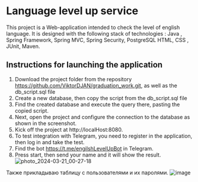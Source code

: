 #  Language level up service
This project is a Web-application intended to check the level of english language.
It is designed with the following stack of technologies : Java , Spring Framework, Spring MVC, Spring Security, PostgreSQL
HTML, CSS , JUnit, Maven.
## Instructions for launching the application
1. Download the project folder from the repository https://github.com/ViktorDJAN/graduation_work.git, as well as the db_script.sql file
2. Create a new database, then copy the script from the db_script.sql file
3. Find the created database and execute the query there, pasting the copied script.
4. Next, open the project and configure the connection to the database as shown in the screenshot.
5. Kick off the project at http://localHost:8080.
6. To test integration with Telegram, you need to register in the application, then log in and take the test.
7. Find the bot https://t.me/engilshLevelUpBot in Telegram.
8. Press start, then send your name and it will show the result.
![photo_2024-03-21_00-27-18](https://github.com/ViktorDJAN/graduation_work/assets/118601850/4079bf88-2f62-4ea4-aaae-b3a09881b57b)

Также прикладываю таблицу с пользователями и их паролями.
![image](https://github.com/ViktorDJAN/graduation_work/assets/118601850/ea98b7e9-d8f0-4ea6-b14b-4500e9c51e22)





